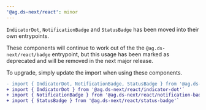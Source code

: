 ```yaml
---
'@ag.ds-next/react': minor
---
```


`IndicatorDot`, `NotificationBadge` and `StatusBadge` has been moved into their own entrypoints. 

These components will continue to work out of the the `@ag.ds-next/react/badge` entrypoint, but this usage has been marked as deprecated and will be removed in the next major release.

To upgrade, simply update the import when using these components.

```diff
- import { IndicatorDot, NotificationBadge, StatusBadge } from '@ag.ds-next/react/badge';
+ import { IndicatorDot } from '@ag.ds-next/react/indicator-dot'`
+ import { NotificationBadge } from '@ag.ds-next/react/notification-badge'`
+ import { StatusBadge } from '@ag.ds-next/react/status-badge'`
```

